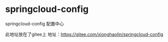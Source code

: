 # springcloud-config
springcloud-config 配置中心


此地址放在了gitee上 地址：https://gitee.com/xionghaolin/springcloud-config
